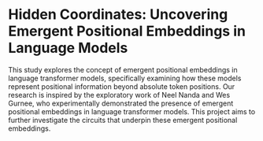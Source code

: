 # Hidden Coordinates: Uncovering Emergent Positional Embeddings in Language Models
This study explores the concept of emergent positional embeddings in language transformer models, specifically examining how these models represent positional information beyond absolute token positions. Our research is inspired by the exploratory work of Neel Nanda and Wes Gurnee, who experimentally demonstrated the presence of emergent positional embeddings in language transformer models. This project aims to further investigate the circuits that underpin these emergent positional embeddings.
